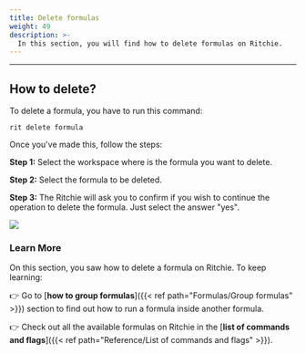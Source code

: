 ```yaml
---
title: Delete formulas
weight: 49
description: >-
  In this section, you will find how to delete formulas on Ritchie.
---
```


---

## **How to delete?**

To delete a formula, you have to run this command:

```text
rit delete formula
```

Once you've made this, follow the steps:

**Step 1:** Select the workspace where is the formula you want to delete.

**Step 2:** Select the formula to be deleted.

**Step 3:** The Ritchie will ask you to confirm if you wish to continue the operation to delete the formula. Just select the answer "yes".

![](/shared/delete-formula.gif)

### **Learn More**

On this section, you saw how to delete a formula on Ritchie. To keep learning:

👉 Go to [**how to group formulas**]({{< ref path="Formulas/Group formulas" >}}) section to find out how to run a formula inside another formula.

👉 Check out all the available formulas on Ritchie in the [**list of commands and flags**]({{< ref path="Reference/List of commands and flags" >}}).
